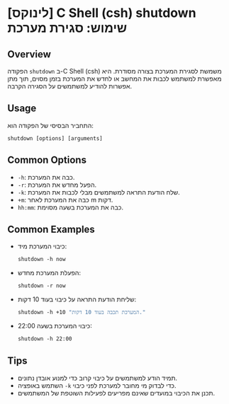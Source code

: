 # [לינוקס] C Shell (csh) shutdown שימוש: סגירת מערכת

## Overview
הפקודה `shutdown` ב-C Shell (csh) משמשת לסגירת המערכת בצורה מסודרת. היא מאפשרת למשתמש לכבות את המחשב או לחדש את המערכת בזמן מסוים, תוך מתן אפשרות להודיע למשתמשים על הסגירה הקרבה.

## Usage
התחביר הבסיסי של הפקודה הוא:
```
shutdown [options] [arguments]
```

## Common Options
- `-h`: כבה את המערכת.
- `-r`: הפעל מחדש את המערכת.
- `-k`: שלח הודעת התראה למשתמשים מבלי לכבות את המערכת.
- `+m`: כבה את המערכת לאחר m דקות.
- `hh:mm`: כבה את המערכת בשעה מסוימת.

## Common Examples
- כיבוי המערכת מיד:
  ```csh
  shutdown -h now
  ```

- הפעלת המערכת מחדש:
  ```csh
  shutdown -r now
  ```

- שליחת הודעת התראה על כיבוי בעוד 10 דקות:
  ```csh
  shutdown -h +10 "המערכת תכבה בעוד 10 דקות."
  ```

- כיבוי המערכת בשעה 22:00:
  ```csh
  shutdown -h 22:00
  ```

## Tips
- תמיד הודע למשתמשים על כיבוי קרוב כדי למנוע אובדן נתונים.
- השתמש באופציה `-k` כדי לבדוק מי מחובר למערכת לפני כיבוי.
- תכנן את הכיבוי במועדים שאינם מפריעים לפעילות השוטפת של המשתמשים.